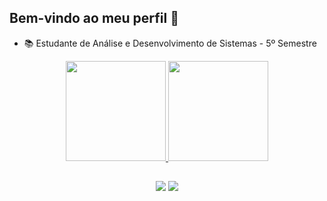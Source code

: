 ## Bem-vindo ao meu perfil 👋

- 📚 Estudante de Análise e Desenvolvimento de Sistemas - 5º Semestre

<html>
<div align="center">
  <a href="https://github.com/gutomoraess">
  <img height="160em" src="https://github-readme-stats.vercel.app/api?username=gutomoraess&show_icons=true&theme=algolia&include_all_commits=true&count_private=true"/>
  <img height="160em" src="https://github-readme-stats.vercel.app/api/top-langs/?username=gutomoraess&layout=compact&langs_count=7&theme=algolia"/>
</div>
  
##
  
<div align="center">
  <a href="augusto.moraes076@gmail.com" target="_blank"><img src="https://img.shields.io/badge/Gmail-D14836?style=for-the-badge&logo=gmail&logoColor=white" target="_blank"></a>
  <a href="https://www.linkedin.com/in/augusto-silva-b58297235/" target="_blank"><img src="https://img.shields.io/badge/LinkedIn-0077B5?style=for-the-badge&logo=linkedin&logoColor=white" target="_blank"></a>
</div>
</html> 
